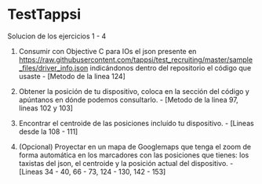 # TestTappsi
Solucion de los ejercicios 1 - 4

1. Consumir con Objective C para IOs el json presente en https://raw.githubusercontent.com/tappsi/test_recruiting/master/sample_files/driver_info.json indicándonos dentro del repositorio el código que usaste - [Metodo de la linea 124]

2. Obtener la posición de tu dispositivo, coloca en la sección del código y apúntanos en dónde podemos consultarlo. - [Metodo de la linea 97, lineas 102 y 103]

3. Encontrar el centroide de las posiciones incluído tu dispositivo. - [Lineas desde la 108 - 111]

4. (Opcional) Proyectar en un mapa de Googlemaps que tenga el zoom de forma automática en los marcadores con las posiciones que tienes: los taxistas del json, el centroide y la posición actual del dispositivo. - [Lineas 34 - 40, 66 - 73, 124 - 130, 142 - 153]

